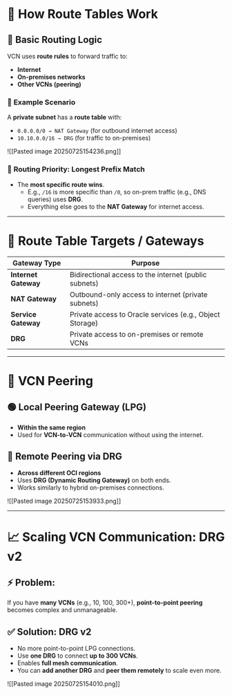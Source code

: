 # 🧭 **How Route Tables Work**

## 📌 **Basic Routing Logic**

 VCN uses **route rules** to forward traffic to:
- **Internet**
- **On-premises networks**        
- **Other VCNs (peering)**        

 ### 📌 **Example Scenario**
A **private subnet** has a **route table** with:
- `0.0.0.0/0 → NAT Gateway` (for outbound internet access)
- `10.10.0.0/16 → DRG` (for traffic to on-premises)

![[Pasted image 20250725154236.png]]

### 🧠 **Routing Priority: Longest Prefix Match**

- The **most specific route wins**.
    - E.g., `/16` is more specific than `/0`, so on-prem traffic (e.g., DNS queries) uses **DRG**.
    - Everything else goes to the **NAT Gateway** for internet access.

---

# 🚪 **Route Table Targets / Gateways**

|Gateway Type|Purpose|
|---|---|
|**Internet Gateway**|Bidirectional access to the internet (public subnets)|
|**NAT Gateway**|Outbound-only access to internet (private subnets)|
|**Service Gateway**|Private access to Oracle services (e.g., Object Storage)|
|**DRG**|Private access to on-premises or remote VCNs|

---

# 🔁 **VCN Peering**

## 🟢 **Local Peering Gateway (LPG)**
- **Within the same region** 
- Used for **VCN-to-VCN** communication without using the internet.

## 🔵 **Remote Peering via DRG**
- **Across different OCI regions**    
- Uses **DRG (Dynamic Routing Gateway)** on both ends.    
- Works similarly to hybrid on-premises connections.    

![[Pasted image 20250725153933.png]]

---

# 📈 **Scaling VCN Communication: DRG v2**

## ⚡ Problem:
If you have **many VCNs** (e.g., 10, 100, 300+), **point-to-point peering** becomes complex and unmanageable.    

## ✅ **Solution: DRG v2**

- No more point-to-point LPG connections.    
- Use **one DRG** to connect **up to 300 VCNs**.
- Enables **full mesh communication**.
- You can **add another DRG** and **peer them remotely** to scale even more.

![[Pasted image 20250725154010.png]]